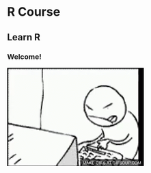 # R Course
## Learn R
### Welcome!
![quebrandopc](https://github.com/mj-ribeiro/Course-of-R/blob/master/tenor.gif)
